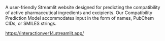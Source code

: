 A user-friendly Streamlit website designed for predicting the compatibility of active pharmaceutical ingredients and excipients. Our Compatibility Prediction Model accommodates input in the form of names, PubChem CIDs, or SMILES strings.

https://interactionver14.streamlit.app/

